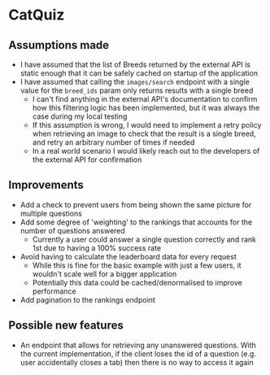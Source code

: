 # CatQuiz

## Assumptions made

- I have assumed that the list of Breeds returned by the external API is static enough that it can be safely cached on startup of the application
- I have assumed that calling the `images/search` endpoint with a single value for the `breed_ids` param only returns results with a single breed
  - I can't find anything in the external API's documentation to confirm how this filtering logic has been implemented, but it was always the case during my local testing
  - If this assumption is wrong, I would need to implement a retry policy when retrieving an image to check that the result is a single breed, and retry an arbitrary number of times if needed
  - In a real world scenario I would likely reach out to the developers of the external API for confirmation

## Improvements

- Add a check to prevent users from being shown the same picture for multiple questions
- Add some degree of 'weighting' to the rankings that accounts for the number of questions answered
  - Currently a user could answer a single question correctly and rank 1st due to having a 100% success rate
- Avoid having to calculate the leaderboard data for every request
  - While this is fine for the basic example with just a few users, it wouldn't scale well for a bigger application
  - Potentially this data could be cached/denormalised to improve performance
- Add pagination to the rankings endpoint

## Possible new features

- An endpoint that allows for retrieving any unanswered questions. With the current implementation, if the client loses the id of a question (e.g. user accidentally closes a tab) then there is no way to access it again
